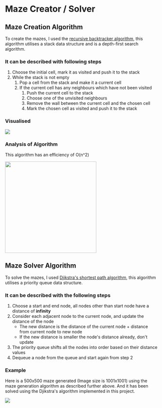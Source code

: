 # Maze Creator / Solver

## Maze Creation Algorithm
To create the mazes, I used the [recursive backtracker algorithm](https://en.wikipedia.org/wiki/Maze_generation_algorithm#Recursive_backtracker), this algorithm
utilises a stack data structure and is a depth-first search algorithm.

### It can be described with following steps

1. Choose the initial cell, mark it as visited and push it to the stack
2. While the stack is not empty
    1. Pop a cell from the stack and make it a current cell
    2. If the current cell has any neighbours which have not been visited
        1. Push the current cell to the stack
        2. Choose one of the unvisited neighbours
        3. Remove the wall between the current cell and the chosen cell
        4. Mark the chosen cell as visited and push it to the stack

### Visualised

<img src="https://i.imgur.com/lK2jY41.gif">

### Analysis of Algorithm
This algorithm has an efficiency of O(n^2)

<img src="https://i.imgur.com/cnYmRiC.png" height="300">

## Maze Solver Algorithm
To solve the mazes, I used [Djikstra's shortest path algorithm](https://en.wikipedia.org/wiki/Dijkstra%27s_algorithm#Algorithm), this algorithm utilises a priority queue data structure.

### It can be described with the following steps
1. Choose a start and end node, all nodes other than start node have a distance of **infinity**
2. Consider each adjacent node to the current node, and update the distance of the node 
    - The new distance is the distance of the current node + distance from current node to new node
    - If the new distance is smaller the node's distance already, don't update
3. The priority queue shifts all the nodes into order based on their distance values
4. Dequeue a node from the queue and start again from step 2

### Example
Here is a 500x500 maze generated (Image size is 1001x1001) using the maze generation algorithm as described further above. And it has been solved using the Djikstra's algorithm implemented in this project.

<img src="https://i.imgur.com/9UdY6ho.png">